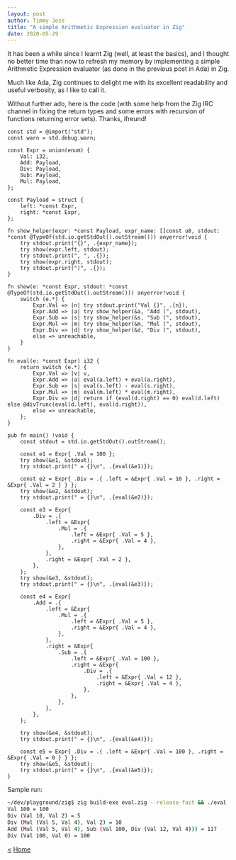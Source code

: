```yaml
---
layout: post
author: Timmy Jose
title: "A simple Arithmetic Expression evaluator in Zig"
date: 2020-05-29
---
```


It has been a while since I learnt Zig (well, at least the basics), and I thought no better time than now to refresh my memory by implementing a simple Arithmetic Expression
evaluator (as done in the previous post in Ada) in Zig.

Much like Ada, Zig continues to delight me with its excellent readability and useful verbosity, as I like to call it. 

Without further ado, here is the code (with some help from the Zig IRC channel in fixing the return types and some errors with recursion of functions returning error sets). Thanks, ifreund!


```zig
const std = @import("std");
const warn = std.debug.warn;

const Expr = union(enum) {
    Val: i32,
    Add: Payload,
    Div: Payload,
    Sub: Payload,
    Mul: Payload,
};

const Payload = struct {
    left: *const Expr,
    right: *const Expr,
};

fn show_helper(expr: *const Payload, expr_name: []const u8, stdout: *const @TypeOf(std.io.getStdOut().outStream())) anyerror!void {
    try stdout.print("{}", .{expr_name});
    try show(expr.left, stdout);
    try stdout.print(", ", .{});
    try show(expr.right, stdout);
    try stdout.print(")", .{});
}

fn show(e: *const Expr, stdout: *const @TypeOf(std.io.getStdOut().outStream())) anyerror!void {
    switch (e.*) {
        Expr.Val => |n| try stdout.print("Val {}", .{n}),
        Expr.Add => |a| try show_helper(&a, "Add (", stdout),
        Expr.Sub => |s| try show_helper(&s, "Sub (", stdout),
        Expr.Mul => |m| try show_helper(&m, "Mul (", stdout),
        Expr.Div => |d| try show_helper(&d, "Div (", stdout),
        else => unreachable,
    }
}

fn eval(e: *const Expr) i32 {
    return switch (e.*) {
        Expr.Val => |v| v,
        Expr.Add => |a| eval(a.left) + eval(a.right),
        Expr.Sub => |s| eval(s.left) - eval(s.right),
        Expr.Mul => |m| eval(m.left) * eval(m.right),
        Expr.Div => |d| return if (eval(d.right) == 0) eval(d.left) else @divTrunc(eval(d.left), eval(d.right)),
        else => unreachable,
    };
}

pub fn main() !void {
    const stdout = std.io.getStdOut().outStream();

    const e1 = Expr{ .Val = 100 };
    try show(&e1, &stdout);
    try stdout.print(" = {}\n", .{eval(&e1)});

    const e2 = Expr{ .Div = .{ .left = &Expr{ .Val = 10 }, .right = &Expr{ .Val = 2 } } };
    try show(&e2, &stdout);
    try stdout.print(" = {}\n", .{eval(&e2)});

    const e3 = Expr{
        .Div = .{
            .left = &Expr{
                .Mul = .{
                    .left = &Expr{ .Val = 5 },
                    .right = &Expr{ .Val = 4 },
                },
            },
            .right = &Expr{ .Val = 2 },
        },
    };
    try show(&e3, &stdout);
    try stdout.print(" = {}\n", .{eval(&e3)});

    const e4 = Expr{
        .Add = .{
            .left = &Expr{
                .Mul = .{
                    .left = &Expr{ .Val = 5 },
                    .right = &Expr{ .Val = 4 },
                },
            },
            .right = &Expr{
                .Sub = .{
                    .left = &Expr{ .Val = 100 },
                    .right = &Expr{
                        .Div = .{
                            .left = &Expr{ .Val = 12 },
                            .right = &Expr{ .Val = 4 },
                        },
                    },
                },
            },
        },
    };

    try show(&e4, &stdout);
    try stdout.print(" = {}\n", .{eval(&e4)});

    const e5 = Expr{ .Div = .{ .left = &Expr{ .Val = 100 }, .right = &Expr{ .Val = 0 } } };
    try show(&e5, &stdout);
    try stdout.print(" = {}\n", .{eval(&e5)});
}
```

Sample run:

```bash
~/dev/playground/zig$ zig build-exe eval.zig --release-fast && ./eval
Val 100 = 100
Div (Val 10, Val 2) = 5
Div (Mul (Val 5, Val 4), Val 2) = 10
Add (Mul (Val 5, Val 4), Sub (Val 100, Div (Val 12, Val 4))) = 117
Div (Val 100, Val 0) = 100
```

[<](2020-05-20-expr-eval-in-ada.md)
[Home](/index.html)
